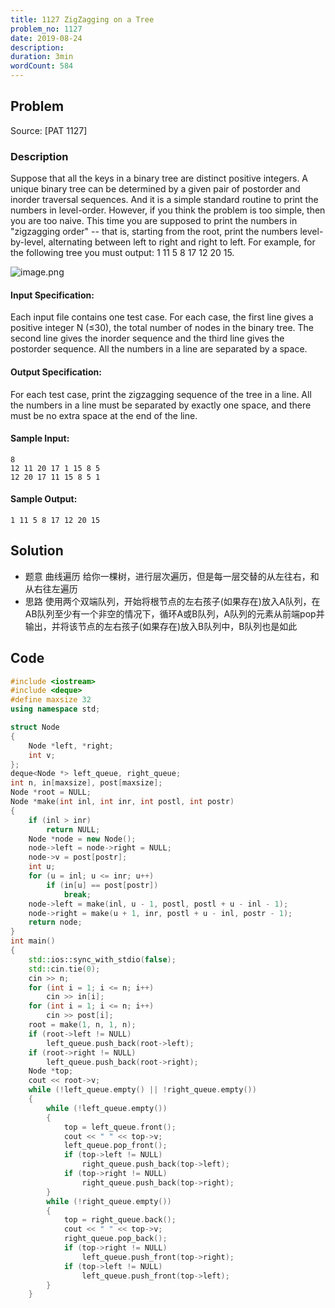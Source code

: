 ```yaml
---
title: 1127 ZigZagging on a Tree
problem_no: 1127
date: 2019-08-24
description:
duration: 3min
wordCount: 584
---
```


<!--more-->

## Problem

Source: [PAT 1127]

### Description

Suppose that all the keys in a binary tree are distinct positive integers. A unique binary tree can be determined by a
given pair of postorder and inorder traversal sequences. And it is a simple standard routine to print the numbers in
level-order. However, if you think the problem is too simple, then you are too naive. This time you are supposed to
print the numbers in "zigzagging order" -- that is, starting from the root, print the numbers level-by-level,
alternating between left to right and right to left. For example, for the following tree you must output: 1 11 5 8 17 12
20 15.

![image.png](http://api.cloudmo.top:8089/api-blog/image?imageName=156664185768744Vpimage.png)

#### Input Specification:

Each input file contains one test case. For each case, the first line gives a positive integer N (≤30), the total number
of nodes in the binary tree. The second line gives the inorder sequence and the third line gives the postorder sequence.
All the numbers in a line are separated by a space.

#### Output Specification:

For each test case, print the zigzagging sequence of the tree in a line. All the numbers in a line must be separated by
exactly one space, and there must be no extra space at the end of the line.

#### Sample Input:

```text
8
12 11 20 17 1 15 8 5
12 20 17 11 15 8 5 1
```

#### Sample Output:

```text
1 11 5 8 17 12 20 15
```

## Solution

- 题意 曲线遍历 给你一棵树，进行层次遍历，但是每一层交替的从左往右，和从右往左遍历
- 思路 使用两个双端队列，开始将根节点的左右孩子(如果存在)放入A队列，在AB队列至少有一个非空的情况下，循环A或B队列，A队列的元素从前端pop并输出，并将该节点的左右孩子(如果存在)放入B队列中，B队列也是如此

## Code




```cpp
#include <iostream>
#include <deque>
#define maxsize 32
using namespace std;

struct Node
{
    Node *left, *right;
    int v;
};
deque<Node *> left_queue, right_queue;
int n, in[maxsize], post[maxsize];
Node *root = NULL;
Node *make(int inl, int inr, int postl, int postr)
{
    if (inl > inr)
        return NULL;
    Node *node = new Node();
    node->left = node->right = NULL;
    node->v = post[postr];
    int u;
    for (u = inl; u <= inr; u++)
        if (in[u] == post[postr])
            break;
    node->left = make(inl, u - 1, postl, postl + u - inl - 1);
    node->right = make(u + 1, inr, postl + u - inl, postr - 1);
    return node;
}
int main()
{
    std::ios::sync_with_stdio(false);
    std::cin.tie(0);
    cin >> n;
    for (int i = 1; i <= n; i++)
        cin >> in[i];
    for (int i = 1; i <= n; i++)
        cin >> post[i];
    root = make(1, n, 1, n);
    if (root->left != NULL)
        left_queue.push_back(root->left);
    if (root->right != NULL)
        left_queue.push_back(root->right);
    Node *top;
    cout << root->v;
    while (!left_queue.empty() || !right_queue.empty())
    {
        while (!left_queue.empty())
        {
            top = left_queue.front();
            cout << " " << top->v;
            left_queue.pop_front();
            if (top->left != NULL)
                right_queue.push_back(top->left);
            if (top->right != NULL)
                right_queue.push_back(top->right);
        }
        while (!right_queue.empty())
        {
            top = right_queue.back();
            cout << " " << top->v;
            right_queue.pop_back();
            if (top->right != NULL)
                left_queue.push_front(top->right);
            if (top->left != NULL)
                left_queue.push_front(top->left);
        }
    }
```
